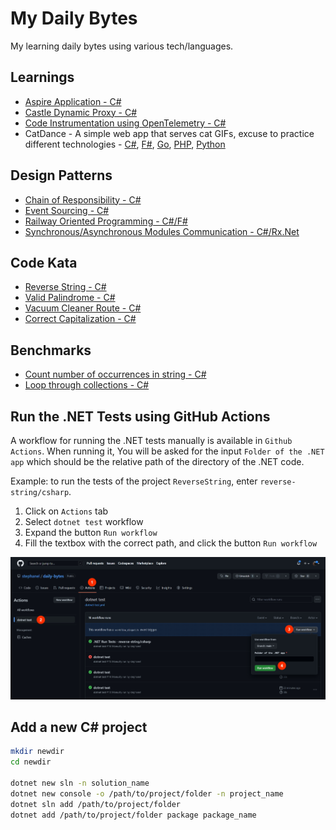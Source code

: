 # My Daily Bytes

My learning daily bytes using various tech/languages.

## Learnings

- [Aspire Application - C#](./learning/aspire)
- [Castle Dynamic Proxy - C#](./learning/castle-dynamic-proxy)
- [Code Instrumentation using OpenTelemetry - C#](./learning/opentelemetry)
- CatDance - A simple web app that serves cat GIFs, excuse to practice different technologies - [C#](./catdance/csharp), [F#](./catdance/fsharp), [Go](./catdance/go), [PHP](./catdance/php), [Python](./catdance/python)

## Design Patterns

- [Chain of Responsibility - C#](./patterns/chain-of-responsibility/csharp/)
- [Event Sourcing - C#](./patterns/eventsourcing/)
- [Railway Oriented Programming - C#/F#](./patterns/railway-oriented-programming/dotnet)
- [Synchronous/Asynchronous Modules Communication - C#/Rx.Net](./patterns/modules-communication/csharp/)

## Code Kata

- [Reverse String - C#](./kata/reverse-string/csharp)
- [Valid Palindrome - C#](./kata/valid-palindrome/csharp)
- [Vacuum Cleaner Route - C#](./kata/vaccum-cleaner-route/csharp)
- [Correct Capitalization - C#](./kata/correct-capitalization/csharp)

## Benchmarks

- [Count number of occurrences in string - C#](./benchmarks/Benchmarks.CountOccurencesInString)
- [Loop through collections - C#](./benchmarks/Benchmarks.ForEachLoops)

## Run the .NET Tests using GitHub Actions

A workflow for running the .NET tests manually is available in `Github Actions`. When running it, You will be asked for the input `Folder of the .NET app` which should be the relative path of the directory of the .NET code.

Example: to run the tests of the project `ReverseString`, enter `reverse-string/csharp`.

1. Click on `Actions` tab
2. Select `dotnet test` workflow
3. Expand the button `Run workflow`
4. Fill the textbox with the correct path, and click the button `Run workflow`

![run the 'dotnet test' workflow manually](./documentation/Manually%20run%20the%20'dotnet%20test'%20workflow.jpg)

## Add a new C# project

```bash
mkdir newdir
cd newdir

dotnet new sln -n solution_name
dotnet new console -o /path/to/project/folder -n project_name
dotnet sln add /path/to/project/folder
dotnet add /path/to/project/folder package package_name
```
